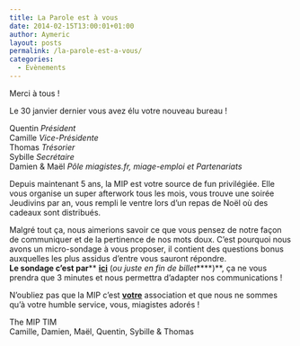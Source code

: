 ```yaml
---
title: La Parole est à vous
date: 2014-02-15T13:00:01+01:00
author: Aymeric
layout: posts
permalink: /la-parole-est-a-vous/
categories:
  - Evènements
---
```

Merci à tous !

Le 30 janvier dernier vous avez élu votre nouveau bureau !

Quentin _Président_  
Camille _Vice-Présidente_  
Thomas _Trésorier_  
Sybille _Secrétaire_  
Damien & Maël _Pôle miagistes.fr, miage-emploi et Partenariats_

Depuis maintenant 5 ans, la MIP est votre source de fun privilégiée. Elle vous organise un super afterwork tous les mois, vous trouve une soirée Jeudivins par an, vous rempli le ventre lors d&#8217;un repas de Noël où des cadeaux sont distribués.

Malgré tout ça, nous aimerions savoir ce que vous pensez de notre façon de communiquer et de la pertinence de nos mots doux. C&#8217;est pourquoi nous avons un micro-sondage à vous proposer, il contient des questions bonus auxquelles les plus assidus d&#8217;entre vous sauront répondre.  
**Le sondage c&#8217;est par**** **<a style="font-weight: bold;" title="Sondage MIP" href="https://docs.google.com/forms/d/1RxPGJ4TyyO4ut_7ykBmSJUZlnJCaZ56EmPmtmgDICXI/viewform" target="_blank">ici</a>** (_ou juste en fin de billet_****)**, ça ne vous prendra que 3 minutes et nous permettra d&#8217;adapter nos communications !

N&#8217;oubliez pas que la MIP c&#8217;est <span style="text-decoration: underline;"><strong>votre</strong></span> association et que nous ne sommes qu&#8217;à votre humble service, vous, miagistes adorés !

The MIP TIM  
Camille, Damien, Maël, Quentin, Sybille & Thomas
